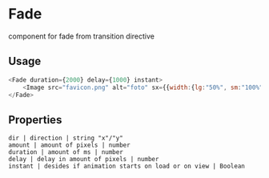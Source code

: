 # Fade

component for fade from transition directive

## Usage
```javascript
<Fade duration={2000} delay={1000} instant>
    <Image src="favicon.png" alt="foto" sx={{width:{lg:"50%", sm:"100%"}, height:"auto", maxHeight:"400px"}}/>
</Fade>
```

## Properties
```properties
dir | direction | string "x"/"y"
amount | amount of pixels | number
duration | amount of ms | number
delay | delay in amount of pixels | number
instant | desides if animation starts on load or on view | Boolean
```
